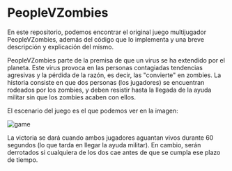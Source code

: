# PeopleVZombies

En este repositorio, podemos encontrar el original juego multijugador PeopleVZombies, además del código que lo implementa y una breve descripción y explicación del mismo.

PeopleVZombies parte de la premisa de que un virus se ha extendido por el planeta. Este virus provoca en las personas contagiadas tendencias agresivas y la pérdida de la razón, es decir, las "convierte" en zombies. La historia consiste en que dos personas (los jugadores) se encuentran rodeados por los zombies, y deben resistir hasta la llegada de la ayuda militar sin que los zombies acaben con ellos.

El escenario del juego es el que podemos ver en la imagen:

![game](https://github.com/pabsan16/PeopleVZombies/assets/124245920/54a1e191-d9dc-4501-bc42-2d169a26bfad)

La victoria se dará cuando ambos jugadores aguantan vivos durante 60 segundos (lo que tarda en llegar la ayuda militar). En cambio, serán derrotados si cualquiera de los dos cae antes de que se cumpla ese plazo de tiempo.


